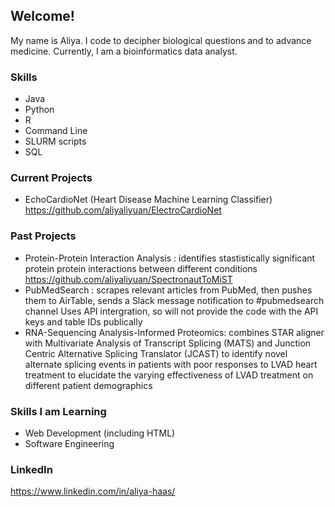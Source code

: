 
## Welcome! 

<!--
**aliyaliyuan/aliyaliyuan** is a ✨ _special_ ✨ repository because its `README.md` (this file) appears on your GitHub profile.

Here are some ideas to get you started:

- 🔭 I’m currently working on ...
- 🌱 I’m currently learning ...
- 👯 I’m looking to collaborate on ...
- 🤔 I’m looking for help with ...
- 💬 Ask me about ...
- 📫 How to reach me: ...
- 😄 Pronouns: ...
- ⚡ Fun fact: ...
-->
My name is Aliya. I code to decipher biological questions and to advance medicine. Currently, I am a bioinformatics data analyst. 

### Skills
- Java
- Python
- R
- Command Line
- SLURM scripts
- SQL

### Current Projects
- EchoCardioNet (Heart Disease Machine Learning Classifier)
  https://github.com/aliyaliyuan/ElectroCardioNet

### Past Projects
- Protein-Protein Interaction Analysis : identifies stastistically significant protein protein interactions between different conditions
   https://github.com/aliyaliyuan/SpectronautToMiST
- PubMedSearch : scrapes relevant articles from PubMed, then pushes them to AirTable, sends a Slack message notification to #pubmedsearch channel
   Uses API intergration, so will not provide the code with the API keys and table IDs publically
- RNA-Sequencing Analysis-Informed Proteomics: combines STAR aligner with Multivariate Analysis of Transcript Splicing (MATS) and Junction Centric Alternative Splicing Translator (JCAST) to identify novel alternate splicing events in patients with poor responses to LVAD heart treatment to elucidate the varying effectiveness of LVAD treatment on different patient demographics

### Skills I am Learning
- Web Development (including HTML)
- Software Engineering

### LinkedIn
https://www.linkedin.com/in/aliya-haas/ 



